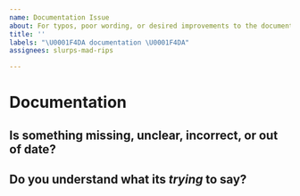 ```yaml
---
name: Documentation Issue
about: For typos, poor wording, or desired improvements to the documentation
title: ''
labels: "\U0001F4DA documentation \U0001F4DA"
assignees: slurps-mad-rips

---
```


# Documentation

## Is something missing, unclear, incorrect, or out of date?

## Do you understand what its *trying* to say?
